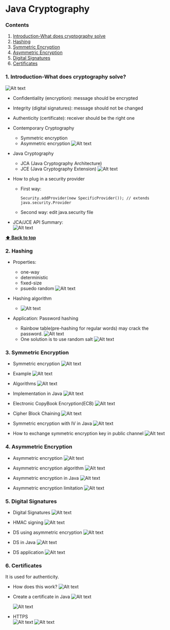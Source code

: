 # Java Cryptography

### Contents
1. [Introduction-What does cryptography solve](#1-introduction-what-cryptography-solves)
2. [Hashing](#2-hashing)
3. [Symmetric Encryption](#3-symmetric-encryption) 
4. [Asymmetric Encryption](#4-asymmetric-encryption)
5. [Digital Signatures](#5-digital-signatures)
6. [Certificates](#6-certificates)


### 1. Introduction-What does cryptography solve?
![Alt text](images/0_what_does_cryptography_solv.png)
* Confidentiality (encryption): message should be encrypted
* Integrity (digital signatures): message should not be changed
* Authenticity (certificate): receiver should be the right one

* Contemporary Cryptography
    * Symmetric encryption
    * Asymmetric encryption
    ![Alt text](images/1_contemporary_cryptography.png)


* Java Cryptography
    * JCA (Java Cryptography Architecture)
    * JCE (Java Cryptography Extension)
    ![Alt text](images/2_jce.png)

* How to plug in a security provider
    * First way:
        ```
        Security.addProvider(new SpecificProvider()); // extends java.security.Provider
        ```
    * Second way: edit java.security file

* JCA/JCE API Summary:    
    ![Alt text](images/3_jce_api.png)


**[⬆ Back to top](#Contents)**

### 2. Hashing
* Properties:
    * one-way
    * deterministic
    * fixed-size
    * psuedo random
    ![Alt text](images/hashing-1.png)
* Hashing algorithm
    * ![Alt text](images/hashing-2.png)

* Application: Password hashing
    * Rainbow table(pre-hashing for regular words) may crack the password.
    ![Alt text](images/hashing-3.png)
    * One solution is to use random salt
    ![Alt text](images/hashing-4.png)

### 3. Symmetric Encryption
* Symmetric encryption
    ![Alt text](images/symmetric-encryption-1.png)

* Example
    ![Alt text](images/symmetric-encryption-examples.png)

* Algorithms
    ![Alt text](images/symmetric-encryption-algs.png)
* Implementation in Java
    ![Alt text](images/symmetric-encryption-java.png)

* Electronic CopyBook Encryption(ECB)
    ![Alt text](images/symmetric-ECB.png)
    
* Cipher Block Chaining
    ![Alt text](images/symmetric-CBC.png)


* Symmetric encryption with IV in Java
    ![Alt text](images/symmetric-CBC-java.png)


* How to exchange symmetric encryption key in public channel
    ![Alt text](images/symmetric-exchange-key.png)


### 4. Asymmetric Encryption
* Asymmetric encryption
    ![Alt text](images/AES.png)

* Asymmetric encryption algorithm
    ![Alt text](images/AES-alogs.png)

* Asymmetric encryption in Java
    ![Alt text](images/AES-java.png)

* Asymmetric encryption limitation
    ![Alt text](images/AES-note.png)


### 5. Digital Signatures
* Digital Signatures
    ![Alt text](images/DS-1.png)
* HMAC signing
    ![Alt text](images/DS-2-using-symmetric-encrption.png)
    
* DS using asymmetric encryption
    ![Alt text](images/DS-4-AES.png)

* DS in Java
    ![Alt text](images/DS-3-in-java.png)

* DS application
    ![Alt text](images/DS-5-application.png)


### 6. Certificates
It is used for authenticity.

* How does this work?
    ![Alt text](images/CA-1.png)

* Create a certificate in Java
    ![Alt text](images/CA-2-in-java.png)
  
    ![Alt text](images/CA-3-keytools.png)
    
* HTTPS   
    ![Alt text](images/HTTPS.png)
    ![Alt text](images/HTTPS-2.png)